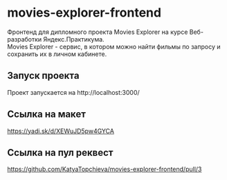 # movies-explorer-frontend  
Фронтенд для дипломного проекта Movies Explorer на курсе Веб-разработки Яндекс.Практикума.  
Movies Explorer - сервис, в котором можно найти фильмы по запросу и сохранить их в личном кабинете.  

## Запуск проекта  
Проект запускается на http://localhost:3000/  

## Ссылка на макет  
https://yadi.sk/d/XEWuJD5pw4GYCA

## Ссылка на пул реквест  
https://github.com/KatyaTopchieva/movies-explorer-frontend/pull/3